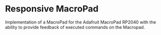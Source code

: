 # Responsive MacroPad

Implementation of a MacroPad for the Adafruit MacroPad RP2040 with the ability to provide feedback of executed commands on the Macropad.
